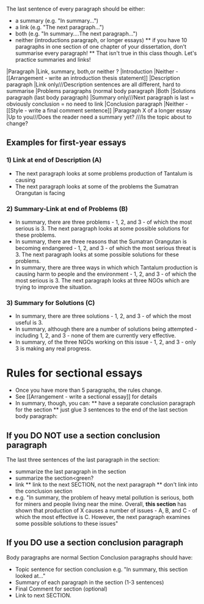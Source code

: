 The last sentence of every paragraph should be either:
* a summary (e.g. "In summary...")
* a link (e.g. "The next paragraph...")
* both (e.g. "In summary....The next paragraph...")
* neither (introductions paragraph, or longer essays)
** if you have 10 paragraphs in one section of one chapter of your dissertation, don't summarise every paragraph! 
** That isn't true in this class though. Let's practice summaries and links!

|Paragraph                                                       |Link, summary, both,or neither ?
|Introduction                                                    |Neither - [[Arrangement - write an introduction thesis statement]]
|Description paragraph                                           |Link only///Description sentences are all different, hard to summarise
|Problems paragraphs (normal body paragraph                      |Both
|Solutions paragraph (last body paragraph)                       |Summary only///Next paragraph is last =  obviously conclusion = no need to link
|Conclusion paragraph                                            |Neither - [[Style - write a final comment sentence]]
|Paragraph X of a longer essay                                   |Up to you///Does the reader need a summary yet? ///Is the topic about to change?

## Examples for first-year essays
### 1) Link at end of Description (A)
* The next paragraph looks at some problems production of Tantalum is causing
* The next paragraph looks at some of the problems the Sumatran Orangutan is facing

### 2) Summary-Link at end of Problems (B)
* In summary, there are three problems  - 1, 2, and 3 - of which the most serious is 3. The next paragraph looks at some possible solutions for these problems.
* In summary, there are three reasons that the Sumatran Orangutan is becoming endangered - 1, 2, and 3 - of which the most serious threat is 3. The next paragraph looks at some possible solutions for these problems.
* In summary, there are three ways in which which Tantalum production is causing harm to people and the environment - 1, 2, and 3 - of which the most serious is 3. The next paragraph looks at three NGOs which are trying to improve the situation.

### 3) Summary for Solutions (C)
* In summary, there are three solutions - 1, 2, and 3 - of which the most useful is 3.
* In summary, although there are a number of solutions being attempted - including 1, 2, and 3 - none of them are currently very effective.
* In summary, of the three NGOs working on this issue - 1, 2, and 3 - only 3 is making any real progress.

# Rules for sectional essays
* Once you have more than 5 paragraphs, the rules change. 
* See [[Arrangement - write a sectional essay]] for details
* In summary, though, you can: 
** have a separate conclusion paragraph for the section
** just glue 3 sentences to the end of the last section body paragraph:

## If you DO NOT use a section conclusion paragraph
The last three sentences of the last paragraph in the section:
* <red>summarize the last paragraph in the section</red>
* <green>summarize the section<green?
* <blue>link
** link to the next SECTION, not the next paragraph
** don't link into the conclusion section</blue>
* e.g. <red>"In summary, the problem of heavy metal pollution is serious, both for miners and people living near the mine.</red> <green>Overall, __this section__ has shown that production of X causes a number of issues - A, B, and C - of which the most effective is C.</green> <blue>However, the next paragraph examines some possible solutions to these issues"</blue>

## If you DO use a section conclusion paragraph
Body paragraphs are normal
Section Conclusion paragraphs should have:
* Topic sentence for section conclusion e.g. "In summary, this section looked at..."
* Summary of each paragraph in the section (1-3 sentences)
* Final Comment for section (optional)
* Link to next SECTION.


